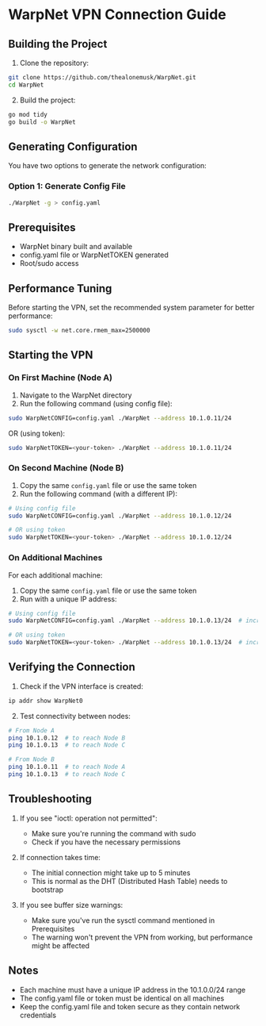 # WarpNet VPN Connection Guide

## Building the Project

1. Clone the repository:
```bash
git clone https://github.com/thealonemusk/WarpNet.git
cd WarpNet
```

2. Build the project:
```bash
go mod tidy
go build -o WarpNet
```

## Generating Configuration

You have two options to generate the network configuration:

### Option 1: Generate Config File
```bash
./WarpNet -g > config.yaml
```

## Prerequisites
- WarpNet binary built and available
- config.yaml file or WarpNetTOKEN generated
- Root/sudo access

## Performance Tuning
Before starting the VPN, set the recommended system parameter for better performance:
```bash
sudo sysctl -w net.core.rmem_max=2500000
```

## Starting the VPN

### On First Machine (Node A)
1. Navigate to the WarpNet directory
2. Run the following command (using config file):
```bash
sudo WarpNetCONFIG=config.yaml ./WarpNet --address 10.1.0.11/24
```
OR (using token):
```bash
sudo WarpNetTOKEN=<your-token> ./WarpNet --address 10.1.0.11/24
```

### On Second Machine (Node B)
1. Copy the same `config.yaml` file or use the same token
2. Run the following command (with a different IP):
```bash
# Using config file
sudo WarpNetCONFIG=config.yaml ./WarpNet --address 10.1.0.12/24

# OR using token
sudo WarpNetTOKEN=<your-token> ./WarpNet --address 10.1.0.12/24
```

### On Additional Machines
For each additional machine:
1. Copy the same `config.yaml` file or use the same token
2. Run with a unique IP address:
```bash
# Using config file
sudo WarpNetCONFIG=config.yaml ./WarpNet --address 10.1.0.13/24  # increment the last number

# OR using token
sudo WarpNetTOKEN=<your-token> ./WarpNet --address 10.1.0.13/24  # increment the last number
```

## Verifying the Connection

1. Check if the VPN interface is created:
```bash
ip addr show WarpNet0
```

2. Test connectivity between nodes:
```bash
# From Node A
ping 10.1.0.12  # to reach Node B
ping 10.1.0.13  # to reach Node C

# From Node B
ping 10.1.0.11  # to reach Node A
ping 10.1.0.13  # to reach Node C
```

## Troubleshooting

1. If you see "ioctl: operation not permitted":
   - Make sure you're running the command with sudo
   - Check if you have the necessary permissions

2. If connection takes time:
   - The initial connection might take up to 5 minutes
   - This is normal as the DHT (Distributed Hash Table) needs to bootstrap

3. If you see buffer size warnings:
   - Make sure you've run the sysctl command mentioned in Prerequisites
   - The warning won't prevent the VPN from working, but performance might be affected

## Notes
- Each machine must have a unique IP address in the 10.1.0.0/24 range
- The config.yaml file or token must be identical on all machines
- Keep the config.yaml file and token secure as they contain network credentials 